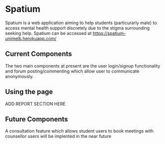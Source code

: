 # Spatium
Spatium is a web application aiming to help students (particurarly male) to access mental health support discretely due to the stigma surrounding seeking help.
Spatium can be accessed at https://spatium-unimelb.herokuapp.com/
## Current Components
The two main components at present are the user login/signup functionality and forum posting/commenting which allow user to communicate anonymously.
## Using the page
ADD REPORT SECTION HERE
## Future Components
A consultation feature which allows student users to book meetings with counsellor users will be implented in the near future
